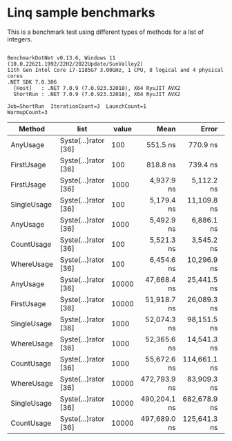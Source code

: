 # Linq sample benchmarks

This is a benchmark test using different types of methods for a list of integers.

```

BenchmarkDotNet v0.13.6, Windows 11 (10.0.22621.1992/22H2/2022Update/SunValley2)
11th Gen Intel Core i7-1185G7 3.00GHz, 1 CPU, 8 logical and 4 physical cores
.NET SDK 7.0.306
  [Host]   : .NET 7.0.9 (7.0.923.32018), X64 RyuJIT AVX2
  ShortRun : .NET 7.0.9 (7.0.923.32018), X64 RyuJIT AVX2

Job=ShortRun  IterationCount=3  LaunchCount=1  
WarmupCount=3  

```
|      Method |                 list | value |         Mean |        Error |       StdDev |       StdErr |          Min |          Max |        Op/s |   Gen0 | Allocated |
|------------ |--------------------- |------ |-------------:|-------------:|-------------:|-------------:|-------------:|-------------:|------------:|-------:|----------:|
|    AnyUsage | Syste(...)rator [36] |   100 |     551.5 ns |     770.9 ns |     42.26 ns |     24.40 ns |     506.6 ns |     590.5 ns | 1,813,283.4 | 0.0200 |     128 B |
|  FirstUsage | Syste(...)rator [36] |   100 |     818.8 ns |     739.4 ns |     40.53 ns |     23.40 ns |     772.3 ns |     846.4 ns | 1,221,326.1 | 0.0200 |     128 B |
|  FirstUsage | Syste(...)rator [36] |  1000 |   4,937.9 ns |   5,112.2 ns |    280.22 ns |    161.78 ns |   4,639.2 ns |   5,195.0 ns |   202,515.5 | 0.0153 |     128 B |
| SingleUsage | Syste(...)rator [36] |   100 |   5,179.4 ns |  11,109.8 ns |    608.96 ns |    351.59 ns |   4,718.0 ns |   5,869.6 ns |   193,073.0 | 0.0153 |     128 B |
|    AnyUsage | Syste(...)rator [36] |  1000 |   5,492.9 ns |   6,886.1 ns |    377.45 ns |    217.92 ns |   5,093.8 ns |   5,844.1 ns |   182,052.3 | 0.0153 |     128 B |
|  CountUsage | Syste(...)rator [36] |   100 |   5,521.3 ns |   3,545.2 ns |    194.33 ns |    112.19 ns |   5,329.3 ns |   5,717.9 ns |   181,115.9 | 0.0153 |     128 B |
|  WhereUsage | Syste(...)rator [36] |   100 |   6,454.6 ns |  10,296.9 ns |    564.41 ns |    325.86 ns |   5,936.7 ns |   7,056.2 ns |   154,927.3 | 0.0381 |     256 B |
|    AnyUsage | Syste(...)rator [36] | 10000 |  47,668.4 ns |  25,441.5 ns |  1,394.54 ns |    805.14 ns |  46,785.9 ns |  49,276.1 ns |    20,978.3 |      - |     128 B |
|  FirstUsage | Syste(...)rator [36] | 10000 |  51,918.7 ns |  26,089.3 ns |  1,430.04 ns |    825.64 ns |  50,576.3 ns |  53,422.7 ns |    19,260.9 |      - |     128 B |
| SingleUsage | Syste(...)rator [36] |  1000 |  52,074.3 ns |  98,151.5 ns |  5,380.02 ns |  3,106.15 ns |  47,021.4 ns |  57,730.6 ns |    19,203.3 |      - |     128 B |
|  WhereUsage | Syste(...)rator [36] |  1000 |  52,365.6 ns |  14,541.3 ns |    797.06 ns |    460.18 ns |  51,458.6 ns |  52,954.7 ns |    19,096.5 |      - |     256 B |
|  CountUsage | Syste(...)rator [36] |  1000 |  55,672.6 ns | 114,661.1 ns |  6,284.96 ns |  3,628.62 ns |  51,944.4 ns |  62,928.9 ns |    17,962.2 |      - |     128 B |
|  WhereUsage | Syste(...)rator [36] | 10000 | 472,793.9 ns |  83,909.3 ns |  4,599.35 ns |  2,655.44 ns | 467,574.9 ns | 476,255.2 ns |     2,115.1 |      - |     256 B |
| SingleUsage | Syste(...)rator [36] | 10000 | 490,204.1 ns | 682,678.9 ns | 37,419.93 ns | 21,604.41 ns | 468,292.6 ns | 533,411.4 ns |     2,040.0 |      - |     128 B |
|  CountUsage | Syste(...)rator [36] | 10000 | 497,689.0 ns | 125,641.3 ns |  6,886.83 ns |  3,976.11 ns | 492,099.3 ns | 505,382.3 ns |     2,009.3 |      - |     128 B |
